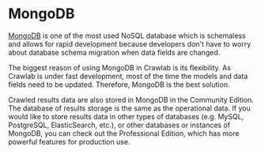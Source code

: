 # MongoDB

[MongoDB](https://mongodb.com) is one of the most used NoSQL database which is schemaless and allows for rapid
development because developers don't have to worry about database schema migration when data fields are changed.

The biggest reason of using MongoDB in Crawlab is its flexibility. As Crawlab is under fast development, most of the
time the models and data fields need to be updated. Therefore, MongoDB is the best solution.

Crawled results data are also stored in MongoDB in the Community Edition. The database of results storage is the same as
the operational data. If you would like to store results data in other types of databases (e.g. MySQL, PostgreSQL,
ElasticSearch, etc.), or other databases or instances of MongoDB, you can check out the Professional Edition, which has
more powerful features for production use.
